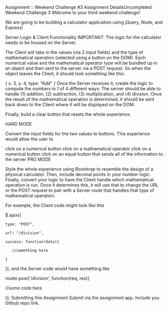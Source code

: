 Assignment :: Weekend Challenge #3
Assignment DetailsUncompleted
Weekend Challenge 3
Welcome to your third weekend challenge!

We are going to be building a calculator application using jQuery, Node, and Express!

Server Logic & Client Functionality
IMPORTANT: The logic for the calculator needs to be housed on the Server.

The Client will take in the values (via 2 input fields) and the type of mathematical operation (selected using a button on the DOM). Each numerical value and the mathematical operator type will be bundled up in an object and then sent to the server via a POST request. So when the object leaves the Client, it should look something like this:

{
   x: 3,
   y: 4,
   type: "Add"
}
Once the Server receives it, create the logic to compute the numbers in 1 of 4 different ways: The server should be able to handle (1) addition, (2) subtraction, (3) multiplication, and (4) division. Once the result of the mathematical operation is determined, it should be sent back down to the Client where it will be displayed on the DOM.

Finally, build a clear button that resets the whole experience.

HARD MODE

Convert the input fields for the two values to buttons. This experience would allow the user to

click on a numerical button
click on a mathematical operator
click on a numerical button
click on an equal button that sends all of the information to the server
PRO MODE

Style the whole experience using Bootstrap to resemble the design of a physical calculator. Then, include decimal points in your number logic. Finally, convert your logic to have the Client handle which mathematical operation is run. Once it determines this, it will use that to change the URL or the POST request to pair with a Server route that handles that type of mathematical operation.

For example, the Client code might look like this

$.ajax({

    type: "POST",

    url: "/division",

    success: function(data){

       //something here

    }

});
and the Server code would have something like

router.post('/division', function(req, res){

  //some code here

});
Submitting this Assignment
Submit via the assignment app. Include you Github repo link.
